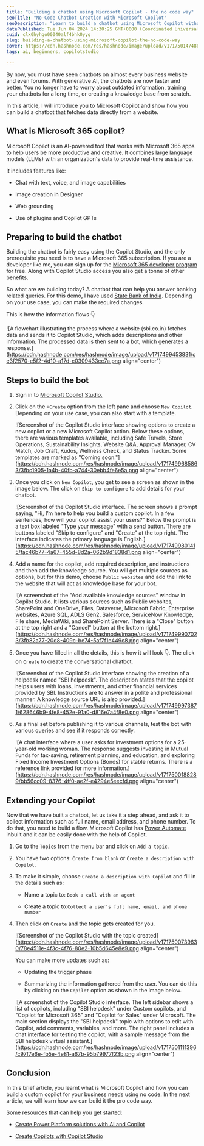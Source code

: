 ```yaml
---
title: "Building a chatbot using Microsoft Copilot - the no code way"
seoTitle: "No-Code Chatbot Creation with Microsoft Copilot"
seoDescription: "Learn to build a chatbot using Microsoft Copilot without coding. Enhance productivity with AI-powered tools in Microsoft 365"
datePublished: Tue Jun 04 2024 14:30:25 GMT+0000 (Coordinated Universal Time)
cuid: clx0hyhgo00040alf4bhk0yyg
slug: building-a-chatbot-using-microsoft-copilot-the-no-code-way
cover: https://cdn.hashnode.com/res/hashnode/image/upload/v1717501474866/9156d313-e12b-4862-a686-4d0eea0d2333.png
tags: ai, beginners, copilotstudio

---
```


By now, you must have seen chatbots on almost every business website and even forums. With generative AI, the chatbots are now faster and better. You no longer have to worry about outdated information, training your chatbots for a long time, or creating a knowledge base from scratch.

In this article, I will introduce you to Microsoft Copilot and show how you can build a chatbot that fetches data directly from a website.

## What is Microsoft 365 copilot?

Microsoft Copilot is an AI-powered tool that works with Microsoft 365 apps to help users be more productive and creative. It combines large language models (LLMs) with an organization's data to provide real-time assistance.

It includes features like:

* Chat with text, voice, and image capabilities
    
* Image creation in Designer
    
* Web grounding
    
* Use of plugins and Copilot GPTs
    

## Preparing to build the chatbot

Building the chatbot is fairly easy using the Copilot Studio, and the only prerequisite you need is to have a Microsoft 365 subscription. If you are a developer like me, you can sign up for the [Microsoft 365 developer program](https://developer.microsoft.com/en-us/microsoft-365/dev-program) for free. Along with Copilot Studio access you also get a tonne of other benefits.

So what are we building today? A chatbot that can help you answer banking related queries. For this demo, I have used [State Bank of India](https://sbi.co.in/). Depending on your use case, you can make the required changes.

This is how the information flows 👇

![A flowchart illustrating the process where a website (sbi.co.in) fetches data and sends it to Copilot Studio, which adds descriptions and other information. The processed data is then sent to a bot, which generates a response.](https://cdn.hashnode.com/res/hashnode/image/upload/v1717499453831/ce3f2570-e5f2-4d10-a17d-c0309433cc7a.png align="center")

## Steps to build the bot

1. Sign in to [Microsoft Copilot](https://powerva.microsoft.com/) [Studio.](https://powerva.microsoft.com/)
    
2. Click on the `+Create` option from the left pane and choose `New Copilot`. Depending on your use case, you can also start with a template.
    
    ![Screenshot of the Copilot Studio interface showing options to create a new copilot or a new Microsoft Copilot action. Below these options, there are various templates available, including Safe Travels, Store Operations, Sustainability Insights, Website Q&A, Approval Manager, CV Match, Job Craft, Kudos, Wellness Check, and Status Tracker. Some templates are marked as "Coming soon."](https://cdn.hashnode.com/res/hashnode/image/upload/v1717499685863/3fbc1905-1a4b-40fb-a744-30ebb4fe6e5a.png align="center")
    
3. Once you click on `New Copilot`, you get to see a screen as shown in the image below. The click on `Skip to configure` to add details for your chatbot.
    
    ![Screenshot of the Copilot Studio interface. The screen shows a prompt saying, "Hi, I’m here to help you build a custom copilot. In a few sentences, how will your copilot assist your users?" Below the prompt is a text box labeled "Type your message" with a send button. There are buttons labeled "Skip to configure" and "Create" at the top right. The interface indicates the primary language is English.](https://cdn.hashnode.com/res/hashnode/image/upload/v1717499801415/fac46b77-4a67-455d-8d2a-062b9d1838d1.png align="center")
    
4. Add a name for the copilot, add required description, and instructions and then add the knowledge source. You will get multiple sources as options, but for this demo, choose `Public websites` and add the link to the website that will act as knowledge base for your bot.
    
    ![A screenshot of the "Add available knowledge sources" window in Copilot Studio. It lists various sources such as Public websites, SharePoint and OneDrive, Files, Dataverse, Microsoft Fabric, Enterprise websites, Azure SQL, ADLS Gen2, Salesforce, ServiceNow Knowledge, File share, MediaWiki, and SharePoint Server. There is a "Close" button at the top right and a "Cancel" button at the bottom right.](https://cdn.hashnode.com/res/hashnode/image/upload/v1717499907023/3fb82a77-20d8-409c-be74-5af7f1e449c8.png align="center")
    
5. Once you have filled in all the details, this is how it will look 👇. The click on `Create` to create the conversational chatbot.
    
    ![Screenshot of the Copilot Studio interface showing the creation of a helpdesk named "SBI helpdesk". The description states that the copilot helps users with loans, investments, and other financial services provided by SBI. Instructions are to answer in a polite and professional manner. A knowledge source URL is also provided.](https://cdn.hashnode.com/res/hashnode/image/upload/v1717499973871/628646b9-4fe8-452e-91a0-d816e7a4f8e0.png align="center")
    
6. As a final set before publishing it to various channels, test the bot with various queries and see if it responds correctly.
    
    ![A chat interface where a user asks for investment options for a 25-year-old working woman. The response suggests investing in Mutual Funds for tax-saving, retirement planning, and education, and exploring Fixed Income Investment Options (Bonds) for stable returns. There is a reference link provided for more information.](https://cdn.hashnode.com/res/hashnode/image/upload/v1717500188289/bb56cc09-8376-4ff0-ae2f-e4294e5eecfd.png align="center")
    

## Extending your Copilot

Now that we have built a chatbot, let us take it a step ahead, and ask it to collect information such as full name, email address, and phone number. To do that, you need to build a flow. Microsoft Copilot has [Power Automate](https://www.microsoft.com/en-us/power-platform/products/power-automate) inbuilt and it can be easily done with the help of Copilot.

1. Go to the `Topics` from the menu bar and click on `Add a topic`.
    
2. You have two options: `Create from blank` or `Create a description with Copilot`.
    
3. To make it simple, choose `Create a description with Copilot` and fill in the details such as:
    
    * Name a topic to: `Book a call with an agent`
        
    * Create a topic to:`Collect a user's full name, email, and phone number`
        
4. Then click on `Create` and the topic gets created for you.
    
    ![Screenshot of the Copilot Studio with the topic created](https://cdn.hashnode.com/res/hashnode/image/upload/v1717500739630/78e4511e-4f3c-4f76-80e2-10b5d645e8e9.png align="center")
    
    You can make more updates such as:
    
    * Updating the trigger phase
        
    * Summarizing the information gathered from the user. You can do this by clicking on the `Copilot` option as shown in the image below.
        
    
    ![A screenshot of the Copilot Studio interface. The left sidebar shows a list of copilots, including "SBI helpdesk" under Custom copilots, and "Copilot for Microsoft 365" and "Copilot for Sales" under Microsoft. The main section displays the "SBI helpdesk" topic with options to edit with Copilot, add comments, variables, and more. The right panel includes a chat interface for testing the copilot, with a sample message from the SBI helpdesk virtual assistant.](https://cdn.hashnode.com/res/hashnode/image/upload/v1717501111396/c97f7e6e-fb5e-4e81-a67b-95b79977f23b.png align="center")
    

## Conclusion

In this brief article, you learnt what is Microsoft Copilot and how you can build a custom copilot for your business needs using no code. In the next article, we will learn how we can build it the pro code way.

Some resources that can help you get started:

* [Create Power Platform solutions with AI and Copilot](https://learn.microsoft.com/en-us/training/paths/copilot-solutions/)
    

* [Create Copilots with Copilot Studio](https://learn.microsoft.com/en-us/training/paths/power-virtual-agents-workshop/)